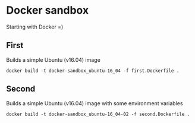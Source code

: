 # Docker sandbox

Starting with Docker =)

## First

Builds a simple Ubuntu (v16.04) image

```
docker build -t docker-sandbox_ubuntu-16_04 -f first.Dockerfile .
```

## Second

Builds a simple Ubuntu (v16.04) image with some environment variables

```
docker build -t docker-sandbox_ubuntu-16_04-02 -f second.Dockerfile .
```
